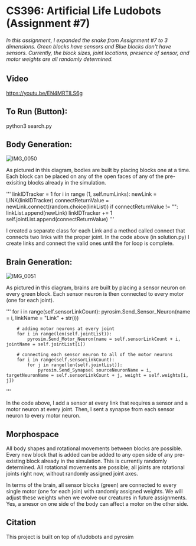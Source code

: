# CS396: Artificial Life Ludobots (Assignment #7)
###### In this assignment, I expanded the snake from Assignment #7 to 3 dimensions. Green blocks have sensors and Blue blocks don't have sensors. Currently, the block sizes, joint locations, presence of sensor, and motor weights are all randomly determined.

## Video
https://youtu.be/EN4MRTILS6g

## To Run (Button):
python3 search.py

## Body Generation:
![IMG_0050](https://user-images.githubusercontent.com/22042474/220227572-204d466c-ece1-4970-94c2-3ddbe892966b.jpg)

As pictured in this diagram, bodies are built by placing blocks one at a time. Each block can be placed on any of the open faces of any of the pre-exisiting blocks already in the simulation.

'''
linkIDTracker = 1
        for i in range (1, self.numLinks):
            newLink = LINK(linkIDTracker)
            connectReturnValue = newLink.connect(random.choice(linkList))
            if connectReturnValue != "":
                linkList.append(newLink)
                linkIDTracker += 1
                self.jointList.append(connectReturnValue)
'''

I created a separate class for each Link and a method called connect that connects two links with the proper joint. In the code above (in solution.py) I create links and connect the valid ones until the for loop is complete.

## Brain Generation:
![IMG_0051](https://user-images.githubusercontent.com/22042474/220227592-4287f03a-50d4-4369-ad41-a70162fad6f4.jpg)

As pictured in this diagram, brains are built by placing a sensor neuron on every green block. Each sensor neuron is then connected to every motor (one for each joint).

'''
        for i in range(self.sensorLinkCount):
            pyrosim.Send_Sensor_Neuron(name = i, linkName = "Link" + str(i))

        # adding motor neurons at every joint
        for i in range(len(self.jointList)):
            pyrosim.Send_Motor_Neuron(name = self.sensorLinkCount + i, jointName = self.jointList[i])

        # connecting each sensor neuron to all of the motor neurons
        for i in range(self.sensorLinkCount):
            for j in range(len(self.jointList)):
                pyrosim.Send_Synapse( sourceNeuronName = i, targetNeuronName = self.sensorLinkCount + j, weight = self.weights[i, j])
'''

In the code above, I add a sensor at every link that requires a sensor and a motor neuron at every joint. Then, I sent a synapse from each sensor neuron to every motor neuron.

## Morphospace
All body shapes and rotational movements between blocks are possible. Every new block that is added can be added to any open side of any pre-existing block already in the simulation. This is currently randomly determined. All rotational movements are possible; all joints are rotational joints right now, without randomly assigned joint axes.

In terms of the brain, all sensor blocks (green) are connected to every single motor (one for each join) with randomly assigned weights. We will adjust these weights when we evolve our creatures in future assignments. Yes, a snesor on one side of the body can affect a motor on the other side.

## Citation
This project is built on top of r/ludobots and pyrosim
